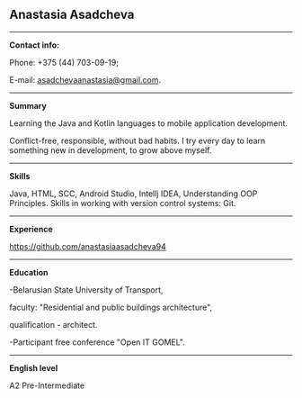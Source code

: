 ## Anastasia Asadcheva
***
	
**Contact info:**

Phone: +375 (44) 703-09-19;

E-mail: asadchevaanastasia@gmail.com.
***

**Summary**

Learning the Java and Kotlin languages to mobile application development.

Conflict-free, responsible, without bad habits. I try every day to learn something new in development, to grow above myself.
***

**Skills**

Java, HTML, SCC, Android Studio, Intellj IDEA, Understanding OOP Principles.
Skills in working with version control systems: Git.
***

**Experience**

https://github.com/anastasiaasadcheva94
***

**Education**

-Belarusian State University of Transport,

faculty: "Residential and public buildings architecture",

qualification - architect.

-Participant free conference "Open IT GOMEL".
***

**English level**

A2 Pre-Intermediate